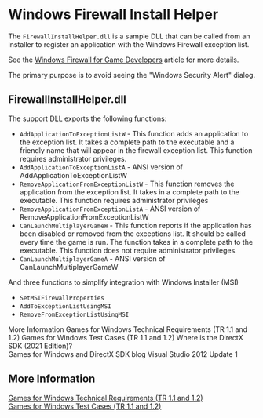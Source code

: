 # Windows Firewall Install Helper

The `FirewallInstallHelper.dll` is a sample DLL that can be called from an installer to register an application with the Windows Firewall exception list.

See the [Windows Firewall for Game Developers](https://learn.microsoft.com/en-us/windows/win32/dxtecharts/games-and-firewalls) article for more details.

The primary purpose is to avoid seeing the "Windows Security Alert" dialog.

## FirewallInstallHelper.dll

The support DLL exports the following functions:

* ``AddApplicationToExceptionListW`` - This function adds an application to the exception list. It takes a complete path to the executable and a friendly name that will appear in the firewall exception list. This function requires administrator privileges. 
* ``AddApplicationToExceptionListA`` - ANSI version of AddApplicationToExceptionListW 
* ``RemoveApplicationFromExceptionListW`` - This function removes the application from the exception list. It takes in a complete path to the executable. This function requires administrator privileges 
* ``RemoveApplicationFromExceptionListA`` - ANSI version of RemoveApplicationFromExceptionListW 
* ``CanLaunchMultiplayerGameW`` - This function reports if the application has been disabled or removed from the exceptions list. It should be called every time the game is run. The function takes in a complete path to the executable. This function does not require administrator privileges. 
* ``CanLaunchMultiplayerGameA`` - ANSI version of CanLaunchMultiplayerGameW 

And three functions to simplify integration with Windows Installer (MSI)
* ``SetMSIFirewallProperties`` 
* ``AddToExceptionListUsingMSI`` 
* ``RemoveFromExceptionListUsingMSI``

More Information
Games for Windows Technical Requirements (TR 1.1 and 1.2)
Games for Windows Test Cases (TR 1.1 and 1.2)
Where is the DirectX SDK (2021 Edition)?  
Games for Windows and DirectX SDK blog
Visual Studio 2012 Update 1

## More Information

[Games for Windows Technical Requirements (TR 1.1 and 1.2)](https://learn.microsoft.com/en-us/windows/win32/dxtecharts/games-for-windows-technical-requirements-1-1-0006)   
[Games for Windows Test Cases (TR 1.1 and 1.2)](https://learn.microsoft.com/en-us/windows/win32/dxtecharts/games-for-windows-test-requirements-1-0-0006)
